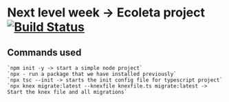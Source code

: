 # Next level week -> Ecoleta project [![Build Status](https://travis-ci.org/murilofelpeto/nlw-ecoleta-api.svg?branch=master)](https://travis-ci.org/murilofelpeto/nlw-ecoleta-api)

## Commands used
    `npm init -y -> start a simple node project`
    `npx - run a package that we have installed previously`
    `npx tsc --init -> starts the init config file for typescript project`
    `npx knex migrate:latest --knexfile knexfile.ts migrate:latest -> Start the knex file and all migrations`
